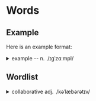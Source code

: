 # Words

## Example

Here is an example format:

<!-- details begin -->
<details class='WordList'>
<summary><span class='Word'>example</span> -- n.  /ɪɡˈzɑːmpl/ </summary>

**Definitions:**
- ~ (of sth) something such as an object, a fact or a situation that shows, explains or supports what you say
- ~ (of sth) a thing that is typical of or represents a particular group or se
- ~ (to sb) a person or their behaviour that is thought to be a good model for others to copy

**Phrases:**
- for example: used to emphasize sth that explains or supports what you are saying; used to give an example of what you are saying
- make an example of sb: to punish sb as a warning to others not to do the same thing

**Sentences:**
- Let me give you an example.
- She is a shining example to us all.

**Cognates:**
- collaboration 合作；勾结；通敌; 
- collaborator 合作者；勾结者；通敌者
- collaborationist 通敌卖国者；协助者
- collaborate合作；勾结，通敌

**Synonyms:** case, instance, specimen, illustration

**Else:** 
</details>

## Wordlist

<details class='WordList'>
<summary><span class='Word'> collaborative </span> adj.  /kəˈlæbərətɪv/ </summary>

**Definitions:**
- [only before noun] (formal) involving, or done by, several people or groups of people working together
**Phrases:**
- collaborative projects/studies/research
- collaborative effort/venture
**Sentences:**
- Most wikis are collaborative websites.
- Collaborative projects mean you're sharing the spotlight with others.
**Cognates:**
- collaboration合作；勾结；通敌
- collaborator[劳经] 合作者；勾结者；通敌者
- collaborationist通敌卖国者；协助者
**Synonyms:** cooperative, synergic
</details>